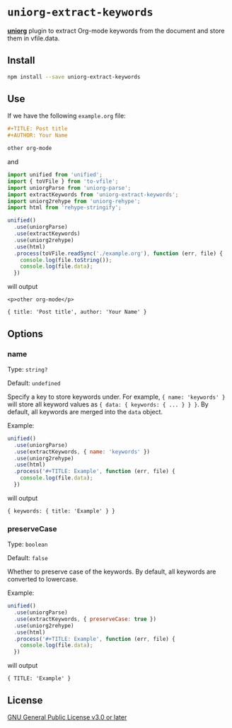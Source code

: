 # `uniorg-extract-keywords`

**[uniorg](https://github.com/rasendubi/uniorg)** plugin to extract Org-mode keywords from the document and store them in vfile.data.

## Install

```sh
npm install --save uniorg-extract-keywords
```

## Use

If we have the following `example.org` file:
```org
#+TITLE: Post title
#+AUTHOR: Your Name

other org-mode
```

and

```js
import unified from 'unified';
import { toVFile } from 'to-vfile';
import uniorgParse from 'uniorg-parse';
import extractKeywords from 'uniorg-extract-keywords';
import uniorg2rehype from 'uniorg-rehype';
import html from 'rehype-stringify';

unified()
  .use(uniorgParse)
  .use(extractKeywords)
  .use(uniorg2rehype)
  .use(html)
  .process(toVFile.readSync('./example.org'), function (err, file) {
    console.log(file.toString());
    console.log(file.data);
  })
```

will output

```
<p>other org-mode</p>

{ title: 'Post title', author: 'Your Name' }
```

## Options

### name

Type: `string?`

Default: `undefined`

Specify a key to store keywords under. For example, `{ name: 'keywords' }` will store all keyword values as `{ data: { keywords: { ... } } }`. By default, all keywords are merged into the `data` object.

Example:

```js
unified()
  .use(uniorgParse)
  .use(extractKeywords, { name: 'keywords' })
  .use(uniorg2rehype)
  .use(html)
  .process('#+TITLE: Example', function (err, file) {
    console.log(file.data);
  })
```

will output

```
{ keywords: { title: 'Example' } }
```

### preserveCase

Type: `boolean`

Default: `false`

Whether to preserve case of the keywords. By default, all keywords are converted to lowercase.

Example:

```js
unified()
  .use(uniorgParse)
  .use(extractKeywords, { preserveCase: true })
  .use(uniorg2rehype)
  .use(html)
  .process('#+TITLE: Example', function (err, file) {
    console.log(file.data);
  })
```

will output

```
{ TITLE: 'Example' }
```

## License

[GNU General Public License v3.0 or later](./LICENSE)
